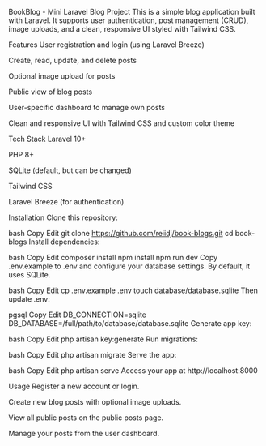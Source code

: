 BookBlog - Mini Laravel Blog Project
This is a simple blog application built with Laravel. It supports user authentication, post management (CRUD), image uploads, and a clean, responsive UI styled with Tailwind CSS.

Features
User registration and login (using Laravel Breeze)

Create, read, update, and delete posts

Optional image upload for posts

Public view of blog posts

User-specific dashboard to manage own posts

Clean and responsive UI with Tailwind CSS and custom color theme

Tech Stack
Laravel 10+

PHP 8+

SQLite (default, but can be changed)

Tailwind CSS

Laravel Breeze (for authentication)

Installation
Clone this repository:

bash
Copy
Edit
git clone https://github.com/reiidj/book-blogs.git
cd book-blogs
Install dependencies:

bash
Copy
Edit
composer install
npm install
npm run dev
Copy .env.example to .env and configure your database settings. By default, it uses SQLite.

bash
Copy
Edit
cp .env.example .env
touch database/database.sqlite
Then update .env:

pgsql
Copy
Edit
DB_CONNECTION=sqlite
DB_DATABASE=/full/path/to/database/database.sqlite
Generate app key:

bash
Copy
Edit
php artisan key:generate
Run migrations:

bash
Copy
Edit
php artisan migrate
Serve the app:

bash
Copy
Edit
php artisan serve
Access your app at http://localhost:8000

Usage
Register a new account or login.

Create new blog posts with optional image uploads.

View all public posts on the public posts page.

Manage your posts from the user dashboard.
